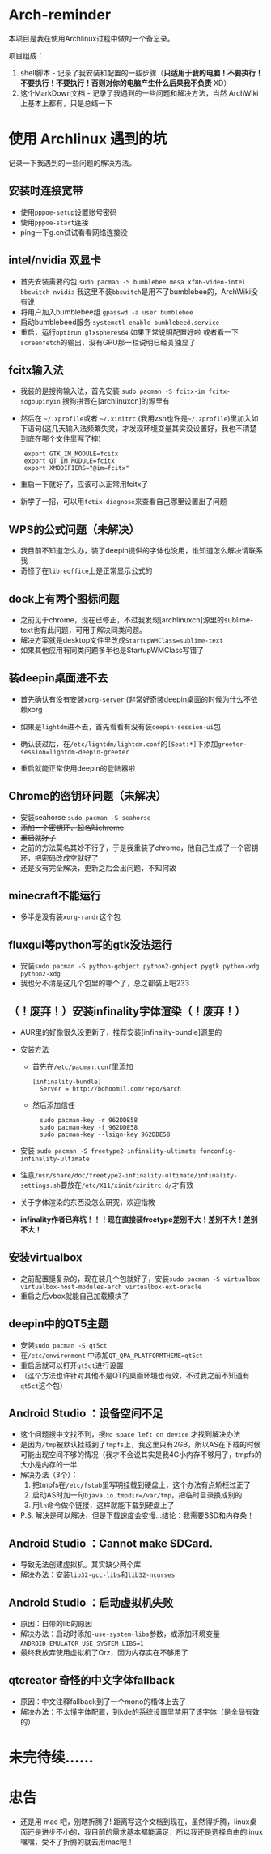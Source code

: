# Arch-reminder
本项目是我在使用Archlinux过程中做的一个备忘录。


项目组成：

1. shell脚本 - 记录了我安装和配置的一些步骤（**只适用于我的电脑！不要执行！不要执行！不要执行！否则对你的电脑产生什么后果我不负责** XD）
2. 这个MarkDown文档 - 记录了我遇到的一些问题和解决方法，当然 ArchWiki 上基本上都有，只是总结一下


# 使用 Archlinux 遇到的坑

记录一下我遇到的一些问题的解决方法。



## 安装时连接宽带

- 使用`pppoe-setup`设置账号密码
- 使用`pppoe-start`连接
- ping一下g.cn试试看看网络连接没



## intel/nvidia 双显卡

- 首先安装需要的包
  `sudo pacman -S bumblebee mesa xf86-video-intel bbswitch nvidia`
  我这里不装`bbswitch`是用不了bumblebee的，ArchWiki没有说
- 将用户加入bumblebee组
  `gpasswd -a user bumblebee`
- 启动bumblebeed服务
  `systemctl enable bumblebeed.service`
- 重启，运行`optirun glxspheres64` 如果正常说明配置好啦
  或者看一下`screenfetch`的输出，没有GPU那一栏说明已经关独显了



## fcitx输入法

- 我装的是搜狗输入法，首先安装
  `sudo pacman -S fcitx-im fcitx-sogoupinyin`
  搜狗拼音在[archlinuxcn]的源里有

- 然后在 `~/.xprofile`或者 `~/.xinitrc` (我用zsh也许是`~/.zprofile`)里加入如下语句(这几天输入法频繁失灵，才发现环境变量其实没设置好，我也不清楚到底在哪个文件里写了摔)

  ```shell
   export GTK_IM_MODULE=fcitx
   export QT_IM_MODULE=fcitx
   export XMODIFIERS="@im=fcitx"
  ```

- 重启一下就好了，应该可以正常用fcitx了

- 新学了一招，可以用`fctix-diagnose`来查看自己哪里设置出了问题



## WPS的公式问题（未解决）

- 我目前不知道怎么办，装了deepin提供的字体也没用，谁知道怎么解决请联系我
- 奇怪了在`libreoffice`上是正常显示公式的


## dock上有两个图标问题

- 之前见于chrome，现在已修正，不过我发现[archlinuxcn]源里的sublime-text也有此问题，可用于解决同类问题。
- 解决方案就是desktop文件里改成`StartupWMClass=sublime-text`
- 如果其他应用有同类问题多半也是StartupWMClass写错了



## 装deepin桌面进不去

- 首先确认有没有安装`xorg-server` (非常好奇装deepin桌面的时候为什么不依赖xorg

- 如果是`lightdm`进不去，首先看看有没有装`deepin-session-ui`包

- 确认装过后，在`/etc/lightdm/lightdm.conf`的`[Seat:*]`下添加`greeter-session=lightdm-deepin-greeter`

- 重启就能正常使用deepin的登陆器啦


## Chrome的密钥环问题（未解决）

- 安装seahorse `sudo pacman -S seahorse`
- ~~添加一个密钥环，起名叫chrome~~
- ~~重启就好了~~
- 之前的方法莫名其妙不行了，于是我重装了chrome，他自己生成了一个密钥环，把密码改成空就好了
- 还是没有完全解决，更新之后会出问题，不知何故



## minecraft不能运行

- 多半是没有装`xorg-randr`这个包



## fluxgui等python写的gtk没法运行

- 安装`sudo pacman -S python-gobject python2-gobject pygtk python-xdg python2-xdg`
- 我也分不清是这几个包里的哪个了，总之都装上吧233



## （！废弃！）安装infinality字体渲染（！废弃！）

-   AUR里的好像很久没更新了，推荐安装[infinality-bundle]源里的

-   安装方法
    - 首先在`/etc/pacman.conf`里添加

          [infinality-bundle]
            Server = http://bohoomil.com/repo/$arch

    - 然后添加信任

      ```shell
        sudo pacman-key -r 962DDE58
        sudo pacman-key -f 962DDE58
        sudo pacman-key --lsign-key 962DDE58
      ```

-   安装 `sudo pacman -S freetype2-infinality-ultimate fonconfig-infinality-ultimate`

-   注意`/usr/share/doc/freetype2-infinality-ultimate/infinality-settings.sh`要放在`/etc/X11/xinit/xinitrc.d/`才有效

-   关于字体渲染的东西没怎么研究，欢迎指教

-   **infinality作者已弃坑！！！现在直接装freetype差别不大！差别不大！差别不大！**


## 安装virtualbox

- 之前配置挺复杂的，现在装几个包就好了，安装`sudo pacman -S virtualbox virtualbox-host-modules-arch virtualbox-ext-oracle`
- 重启之后vbox就能自己加载模块了


## deepin中的QT5主题

- 安装`sudo pacman -S qt5ct`
- 在`/etc/environment` 中添加`QT_QPA_PLATFORMTHEME=qt5ct`
- 重启后就可以打开`qt5ct`进行设置
- （这个方法也许针对其他不是QT的桌面环境也有效，不过我之前不知道有`qt5ct`这个包）


## Android Studio ：设备空间不足

- 这个问题搜中文找不到，搜`No space left on device` 才找到解决办法
- 是因为`/tmp`被默认挂载到了`tmpfs`上，我这里只有2GB，所以AS在下载的时候可能出现空间不够的情况（我才不会说其实是我4G小内存不够用了，tmpfs的大小是内存的一半
- 解决办法（3个）：
  1. 把tmpfs在`/etc/fstab`里写明挂载到硬盘上，这个办法有点矫枉过正了
  2. 启动AS时加一句`Djava.io.tmpdir=/var/tmp`，把临时目录换成别的
  3. 用`ln`命令做个链接，这样就能下载到硬盘上了
- P.S. 解决是可以解决，但是下载速度会变慢...结论：我需要SSD和内存条！


## Android Studio ：Cannot make SDCard.

- 导致无法创建虚拟机。其实缺少两个库
- 解决办法：安装`lib32-gcc-libs`和`lib32-ncurses`


## Android Studio ：启动虚拟机失败

- 原因：自带的lib的原因
- 解决办法：启动时添加`-use-system-libs`参数，或添加环境变量`ANDROID_EMULATOR_USE_SYSTEM_LIBS=1`
- 最终我放弃使用虚拟机了Orz，因为内存实在不够用了


## qtcreator 奇怪的中文字体fallback
- 原因：中文注释fallback到了一个mono的楷体上去了
- 解决办法：不太懂字体配置，到kde的系统设置里禁用了该字体（是全局有效的）

# 未完待续......


# 忠告
- ~~还是用 mac 吧，别瞎折腾了!~~ 距离写这个文档到现在，虽然得折腾，linux桌面还是进步不小的，我目前的需求基本都能满足，所以我还是选择自由的linux 嘿嘿，受不了折腾的就去用mac吧！
